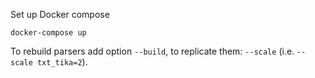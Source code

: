 Set up Docker compose
```
docker-compose up
```

To rebuild parsers add option `--build`, to replicate them: `--scale` (i.e. `--scale txt_tika=2`).